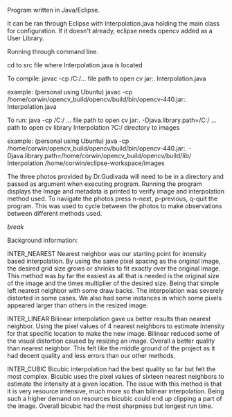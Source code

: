 Program written in Java/Eclipse.

It can be ran through Eclipse with Interpolation.java holding the main class for configuration. If it doesn't already, eclipse needs opencv added as a User Library.

Running through command line.

cd to src file where Interpolation.java is located

To compile:
javac -cp /C:/... file path to open cv jar:. Interpolation.java

example: (personal using Ubuntu)
javac -cp /home/corwin/opencv_build/opencv/build/bin/opencv-440.jar:. Interpolation.java

To run:
java -cp /C:/ ... file path to open cv jar:. -Djava.library.path=/C:/ ... path to open cv library Interpolation ?C:/ directory to images

example: (personal using Ubuntu)
java -cp /home/corwin/opencv_build/opencv/build/bin/opencv-440.jar:.  -Djava.library.path=/home/corwin/opencv_build/opencv/build/lib/ Interpolation /home/corwin/eclipse-workspace/images

The three photos provided by Dr.Gudivada will need to be in a directory and passed as argument when executing program. Running the program displays the Image and metadata is printed to verify image and interpolation method used.
To navigate the photos press n-next, p-previous, q-quit the program. This was used to cycle between the photos to make observations between different methods used.

_break_

Background information:

INTER_NEAREST 
Nearest neighbor was our starting point for intensity based interpolation. By using the same pixel spacing as the original image, the desired grid size grows or shrinks to fit exactly over the original image.
This method was by far the easiest as all that is needed is the original size of the image and the times multiplier of the desired size.
Being that simple left nearest neighbor with some draw backs. The interpolation was severely distorted in some cases. 
We also had some instances in which some pixels appeared larger than others in the resized image.

INTER_LINEAR 
Bilinear interpolation gave us better results than nearest neighbor. Using the pixel values of 4 nearest neighbors to estimate intensity for that specific location to make the new image. 
Bilinear reduced some of the visual distortion caused by resizing an image. Overall a better quality than nearest neighbor. 
This felt like the middle ground of the project as it had decent quality and less errors than our other methods.

INTER_CUBIC 
Bicubic interpolation had the best quality so far but felt the most complex. Bicubic uses the pixel values of sixteen nearest neighbors to estimate the intensity at a given location.
The issue with this method is that it is very resource intensive, much more so than bilinear interpolation. Being such a higher demand on resources bicubic could end up clipping a part of the image.
Overall bicubic had the most sharpness but longest run time. 